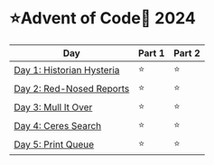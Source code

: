 # ⭐Advent of Code🎄 2024

| Day                                                           | Part 1 | Part 2 |
| ------------------------------------------------------------- | ------ | ------ |
| [Day 1: Historian Hysteria](src/advent_of_code/aoc2024/day01) | ⭐     | ⭐     |
| [Day 2: Red-Nosed Reports](src/advent_of_code/aoc2024/day02)  | ⭐     | ⭐     |
| [Day 3: Mull It Over](src/advent_of_code/aoc2024/day03)       | ⭐     | ⭐     |
| [Day 4: Ceres Search](src/advent_of_code/aoc2024/day04)       | ⭐     | ⭐     |
| [Day 5: Print Queue](src/advent_of_code/aoc2024/day05)        | ⭐     | ⭐     |
